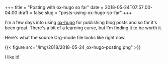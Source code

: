 +++
title = "Posting with ox-hugo so far"
date = 2018-05-24T07:57:00-04:00
draft = false
slug = "posts-using-ox-hugo-so-far"
+++

I'm a few days into using [ox-hugo](https://ox-hugo.scripter.co/) for publishing blog posts and so far it's been
great. There's a bit of a learning curve, but I'm finding it to be worth it.

Here's what the source Org-mode file looks like right now.

{{< figure src="/img/2018/2018-05-24_ox-hugo-posting.png" >}}

I like it!
